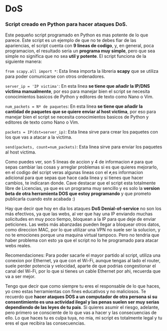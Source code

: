 # DoS
### Script creado en Python para hacer ataques DoS.
Este pequeño script programado en Python es mas potente de lo que parece. Este script es un ejemplo de que no te debes fiar de las apariencias, el script cuenta con **9 lineas de codigo**, y, en general, poca programacion, el resultado seria un **programa muy simple**, pero que sea simple no significa que no sea **util y potente**.
El script funciona de la siguiente manera:

```from scapy.all import *```: Esta linea importa la libreria **scapy** que se utiliza para poder comunicarse con otros ordenadores.

```server_ip = 'IP victima'```: En esta linea **se tiene que añadir la IP/DNS victima manualmente**, por eso para manejar bien el script se necesita conocimientos basicos de Python y editores de texto como Nano o Vim.

```num_packets = Nº de paquetes```: En esta linea **se tiene que añadir la cantidad de paquetes que se quiere enviar al host victima**, por eso para manejar bien el script se necesita conocimientos basicos de Python y editores de texto como Nano o Vim.

```packets = IP(dst=server_ip)```: Esta linea sirve para crear los paquetes con los que vas a atacar a la victima.

```send(packets, count=num_packets)```: Esta linea sirve para enviar los paquetes al host victima.

Como puedes ver, son 5 lineas de accion y 4 de informacion ```#``` para que sepas cambiar las cosas y arreglar problemas si es que quieres mejorarlo, en el codigo del script veras algunas lineas con el ```#```,es informacion adicional para que sepas que hace cada linea y si tienes que hacer cambios, te indicaran donde. Cave destacar que el script esta totalmente libre de Licencias, ya que es un programa muy sencillo y es solo la **version beta de otra herramienta DOS que estoy programando** y que prometo publicarla cuando este acabada :)

Hay que decir que hoy en dia los ataques **DoS Denial-of-service** no son los más efectivos, ya que las webs, al ver que hay una IP enviando muchas solicitudes en muy poco tiempo, bloquean a la IP para que deje de enviar peticiones. Las webs más abanzadas pueden llegar a bloquear otros datos, como direccion MAC, por lo que utilizar una VPN no suele ser la solucion, y no te emociones porque una maquina virtual tampoco. Pero no tendria que haber problema con esto ya que el script no lo he programado para atacar webs reales.

Recomendaciones: Para poder sacarle el mayor partido al script, utiliza una conexion por Ethernet, ya que con el Wi-Fi, aunque tengas al lado el router, suele perder potencia y velocidad, aparte de que podrias congestionar el canal del Wi-Fi, por lo que si tienes un cable Ethernet por ahi, recuerda que va a ser mejor.

Tengo que decir que como siempre tu eres el responsable de lo que haces, yo creo estas herramientas con fines educativos y no maliciosos. Te recuerdo que **hacer ataques DOS a un computador de otra persona si su consentimiento es una actividad ilegal y las penas suelen ser muy serias dependiendo de las leyes de tu pais**. Si quieres asumir el riesgo, adelante, pero primero se consciente de lo que vas a hacer y las consecuencias de ello. Lo que haces tu es culpa tuya, no mia, mi script es totalmente legal y tu eres el que recibira las consecuencias.
